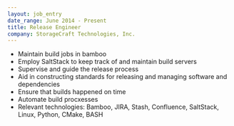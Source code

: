 ```yaml
---
layout: job_entry
date_range: June 2014 - Present
title: Release Engineer
company: StorageCraft Technologies, Inc.
---
```

* Maintain build jobs in bamboo
* Employ SaltStack to keep track of and maintain build servers
* Supervise and guide the release process
* Aid in constructing standards for releasing and managing software and dependencies
* Ensure that builds happened on time
* Automate build procxesses
* Relevant technologies: Bamboo, JIRA, Stash, Confluence, SaltStack, Linux, Python, CMake, BASH
